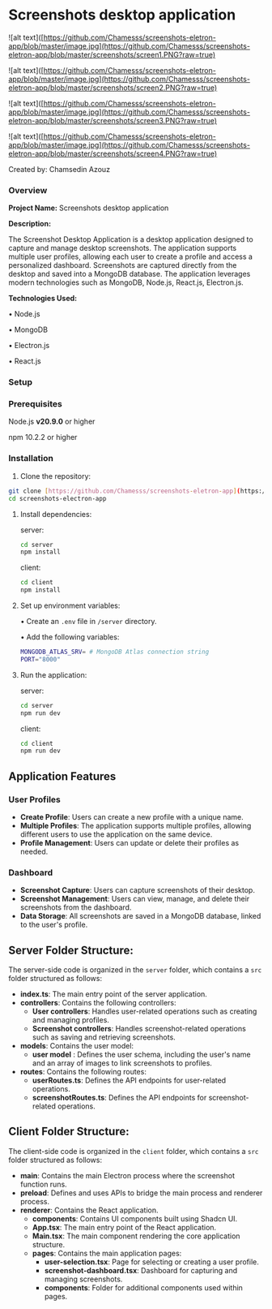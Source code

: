 # Screenshots desktop application

![alt text]([https://github.com/Chamesss/screenshots-eletron-app/blob/master/image.jpg](https://github.com/Chamesss/screenshots-eletron-app/blob/master/screenshots/screen1.PNG?raw=true)

![alt text]([https://github.com/Chamesss/screenshots-eletron-app/blob/master/image.jpg](https://github.com/Chamesss/screenshots-eletron-app/blob/master/screenshots/screen2.PNG?raw=true)

![alt text]([https://github.com/Chamesss/screenshots-eletron-app/blob/master/image.jpg](https://github.com/Chamesss/screenshots-eletron-app/blob/master/screenshots/screen3.PNG?raw=true)

![alt text]([https://github.com/Chamesss/screenshots-eletron-app/blob/master/image.jpg](https://github.com/Chamesss/screenshots-eletron-app/blob/master/screenshots/screen4.PNG?raw=true)

Created by: Chamsedin Azouz

### **Overview**

**Project Name:** Screenshots desktop application

**Description:**

The Screenshot Desktop Application is a desktop application designed to capture and manage desktop screenshots. The application supports multiple user profiles, allowing each user to create a profile and access a personalized dashboard. Screenshots are captured directly from the desktop and saved into a MongoDB database. The application leverages modern technologies such as MongoDB, Node.js, React.js, Electron.js.

**Technologies Used:**

• Node.js

• MongoDB

• Electron.js

• React.js

### **Setup**

### **Prerequisites**

Node.js **v20.9.0** or higher

npm 10.2.2 or higher

### **Installation**

1. Clone the repository:

```bash
git clone [https://github.com/Chamesss/screenshots-eletron-app](https://github.com/Chamesss/screenshots-eletron-app)
cd screenshots-electron-app
```

1. Install dependencies:
    
    server:
    
    ```bash
    cd server
    npm install
    ```
    
    client: 
    
    ```bash
    cd client
    npm install
    ```
    

1. Set up environment variables:
    
    • Create an `.env` file in `/server` directory.
    
    • Add the following variables:
    
    ```bash
    MONGODB_ATLAS_SRV= # MongoDB Atlas connection string
    PORT="8000"
    ```
    

1. Run the application:
    
    server:
    
    ```bash
    cd server
    npm run dev
    ```
    
    client:
    
    ```bash
    cd client
    npm run dev
    ```
    

## Application Features

### User Profiles

- **Create Profile**: Users can create a new profile with a unique name.
- **Multiple Profiles**: The application supports multiple profiles, allowing different users to use the application on the same device.
- **Profile Management**: Users can update or delete their profiles as needed.

### Dashboard

- **Screenshot Capture**: Users can capture screenshots of their desktop.
- **Screenshot Management**: Users can view, manage, and delete their screenshots from the dashboard.
- **Data Storage**: All screenshots are saved in a MongoDB database, linked to the user's profile.

## Server Folder Structure:

The server-side code is organized in the `server` folder, which contains a `src` folder structured as follows:

- **index.ts**: The main entry point of the server application.
- **controllers**: Contains the following controllers:
    - **User controllers**: Handles user-related operations such as creating and managing profiles.
    - **Screenshot controllers**: Handles screenshot-related operations such as saving and retrieving screenshots.
- **models**: Contains the user model:
    - **user model** : Defines the user schema, including the user's name and an array of images to link screenshots to profiles.
- **routes**: Contains the following routes:
    - **userRoutes.ts**: Defines the API endpoints for user-related operations.
    - **screenshotRoutes.ts**: Defines the API endpoints for screenshot-related operations.

## Client Folder Structure:

The client-side code is organized in the `client` folder, which contains a `src` folder structured as follows:

- **main**: Contains the main Electron process where the screenshot function runs.
- **preload**: Defines and uses APIs to bridge the main process and renderer process.
- **renderer**: Contains the React application.
    - **components**: Contains UI components built using Shadcn UI.
    - **App.tsx**: The main entry point of the React application.
    - **Main.tsx**: The main component rendering the core application structure.
    - **pages**: Contains the main application pages:
        - **user-selection.tsx**: Page for selecting or creating a user profile.
        - **screenshot-dashboard.tsx**: Dashboard for capturing and managing screenshots.
        - **components**: Folder for additional components used within pages.
